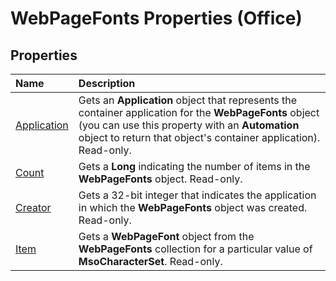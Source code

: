 
# WebPageFonts Properties (Office)

## Properties



|**Name**|**Description**|
|:-----|:-----|
|[Application](2ba24e75-bfe1-59fb-8de4-75a96911388f.md)|Gets an  **Application** object that represents the container application for the **WebPageFonts** object (you can use this property with an **Automation** object to return that object's container application). Read-only.|
|[Count](68a66e13-d560-ed11-93d2-e6e0d5e74d2e.md)|Gets a  **Long** indicating the number of items in the **WebPageFonts** object. Read-only.|
|[Creator](3d21d127-a563-0faf-ae26-b971d1257f2b.md)|Gets a 32-bit integer that indicates the application in which the  **WebPageFonts** object was created. Read-only.|
|[Item](2f7f1286-749e-3598-8091-16c896bc4842.md)|Gets a  **WebPageFont** object from the **WebPageFonts** collection for a particular value of **MsoCharacterSet**. Read-only.|
